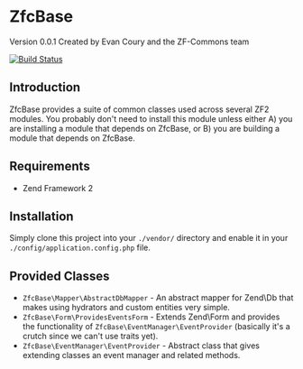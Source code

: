 # ZfcBase

Version 0.0.1 Created by Evan Coury and the ZF-Commons team

[![Build Status](https://secure.travis-ci.org/ZF-Commons/ZfcBase.png?branch=master)](http://travis-ci.org/ZF-Commons/ZfcBase)

## Introduction

ZfcBase provides a suite of common classes used across several ZF2 modules.
You probably don't need to install this module unless either A) you are
installing a module that depends on ZfcBase, or B) you are building a module
that depends on ZfcBase.

## Requirements

* Zend Framework 2

## Installation

Simply clone this project into your `./vendor/` directory and enable it in your
`./config/application.config.php` file.

Provided Classes
----------------

* `ZfcBase\Mapper\AbstractDbMapper` - An abstract mapper for Zend\Db that makes
  using hydrators and custom entities very simple.
* `ZfcBase\Form\ProvidesEventsForm` - Extends Zend\Form and provides the
  functionality of `ZfcBase\EventManager\EventProvider` (basically it's a
  crutch since we can't use traits yet).
* `ZfcBase\EventManager\EventProvider` - Abstract class that gives extending
  classes an event manager and related methods.
